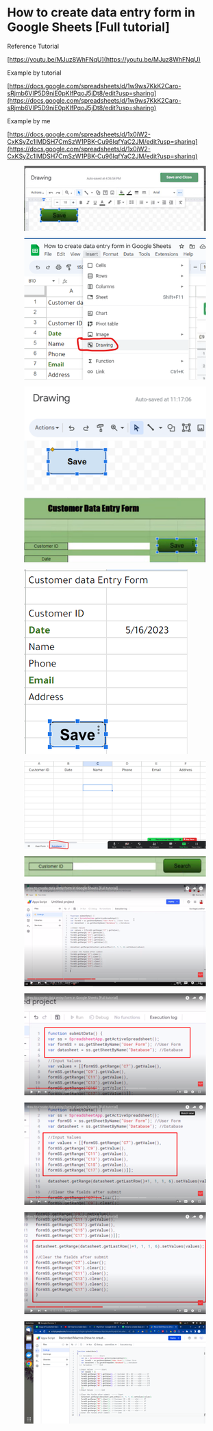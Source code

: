 # How to create data entry form in Google Sheets \[Full tutorial]

Reference Tutorial

[https://youtu.be/MJuz8WhFNqU](https://youtu.be/MJuz8WhFNqU)

Example by tutorial

[https://docs.google.com/spreadsheets/d/1w9ws7KkK2Caro-sRjmb6VIP5D9niE0pKIfPqoJ5jDt8/edit?usp=sharing](https://docs.google.com/spreadsheets/d/1w9ws7KkK2Caro-sRjmb6VIP5D9niE0pKIfPqoJ5jDt8/edit?usp=sharing)

Example by me

[https://docs.google.com/spreadsheets/d/1x0iW2-CxKSyZc1lMDSH7CmSzW1PBK-Cu96IqfYaC2JM/edit?usp=sharing](https://docs.google.com/spreadsheets/d/1x0iW2-CxKSyZc1lMDSH7CmSzW1PBK-Cu96IqfYaC2JM/edit?usp=sharing)

<figure><img src=".gitbook/assets/image (9) (1) (1).png" alt=""><figcaption></figcaption></figure>

<figure><img src=".gitbook/assets/image (8).png" alt=""><figcaption></figcaption></figure>

<figure><img src=".gitbook/assets/image (11).png" alt=""><figcaption></figcaption></figure>

<figure><img src=".gitbook/assets/image (4) (1).png" alt=""><figcaption></figcaption></figure>



<figure><img src=".gitbook/assets/image (7) (1).png" alt=""><figcaption></figcaption></figure>

<figure><img src=".gitbook/assets/image (14) (1).png" alt=""><figcaption></figcaption></figure>

<figure><img src=".gitbook/assets/image (2).png" alt=""><figcaption></figcaption></figure>

<div>

<figure><img src=".gitbook/assets/Screenshot from 2023-05-16 06-45-22.png" alt=""><figcaption></figcaption></figure>

 

<figure><img src=".gitbook/assets/Screenshot from 2023-05-16 06-47-21.png" alt=""><figcaption></figcaption></figure>

 

<figure><img src=".gitbook/assets/Screenshot from 2023-05-16 06-48-32.png" alt=""><figcaption></figcaption></figure>

 

<figure><img src=".gitbook/assets/Screenshot from 2023-05-16 06-50-17.png" alt=""><figcaption></figcaption></figure>

</div>



<figure><img src=".gitbook/assets/Screenshot from 2023-05-16 08-37-26.png" alt=""><figcaption></figcaption></figure>
